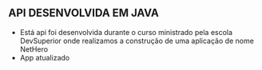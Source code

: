 ## API DESENVOLVIDA EM JAVA
-  Está api foi desenvolvida durante o curso ministrado pela escola DevSuperior onde realizamos a construção de uma aplicação de nome NetHero
-  App atualizado
